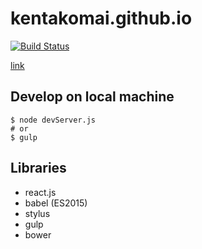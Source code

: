 
kentakomai.github.io
=====================

[![Build Status](https://travis-ci.org/KentaKomai/KentaKomai.github.io.svg)](https://travis-ci.org/KentaKomai/KentaKomai.github.io)

[link](https://KentaKomai.github.io)

Develop on local machine
------------------------


```shell
$ node devServer.js
# or
$ gulp
```

Libraries
---------

* react.js
* babel (ES2015)
* stylus
* gulp
* bower
